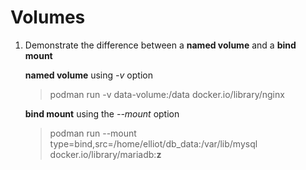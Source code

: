 # Volumes

1. Demonstrate the difference between a **named volume** and a **bind mount**

    __named volume__ using *-v* option
    >podman run -v data-volume:/data docker.io/library/nginx

    __bind mount__ using the *--mount* option
    >podman run --mount type=bind,src=/home/elliot/db_data:/var/lib/mysql docker.io/library/mariadb:**z**
